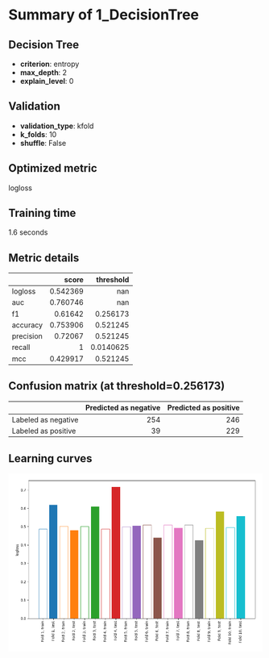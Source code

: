 # Summary of 1_DecisionTree

## Decision Tree
- **criterion**: entropy
- **max_depth**: 2
- **explain_level**: 0

## Validation
 - **validation_type**: kfold
 - **k_folds**: 10
 - **shuffle**: False

## Optimized metric
logloss

## Training time

1.6 seconds

## Metric details
|           |    score |   threshold |
|:----------|---------:|------------:|
| logloss   | 0.542369 | nan         |
| auc       | 0.760746 | nan         |
| f1        | 0.61642  |   0.256173  |
| accuracy  | 0.753906 |   0.521245  |
| precision | 0.72067  |   0.521245  |
| recall    | 1        |   0.0140625 |
| mcc       | 0.429917 |   0.521245  |


## Confusion matrix (at threshold=0.256173)
|                     |   Predicted as negative |   Predicted as positive |
|:--------------------|------------------------:|------------------------:|
| Labeled as negative |                     254 |                     246 |
| Labeled as positive |                      39 |                     229 |

## Learning curves
![Learning curves](learning_curves.png)